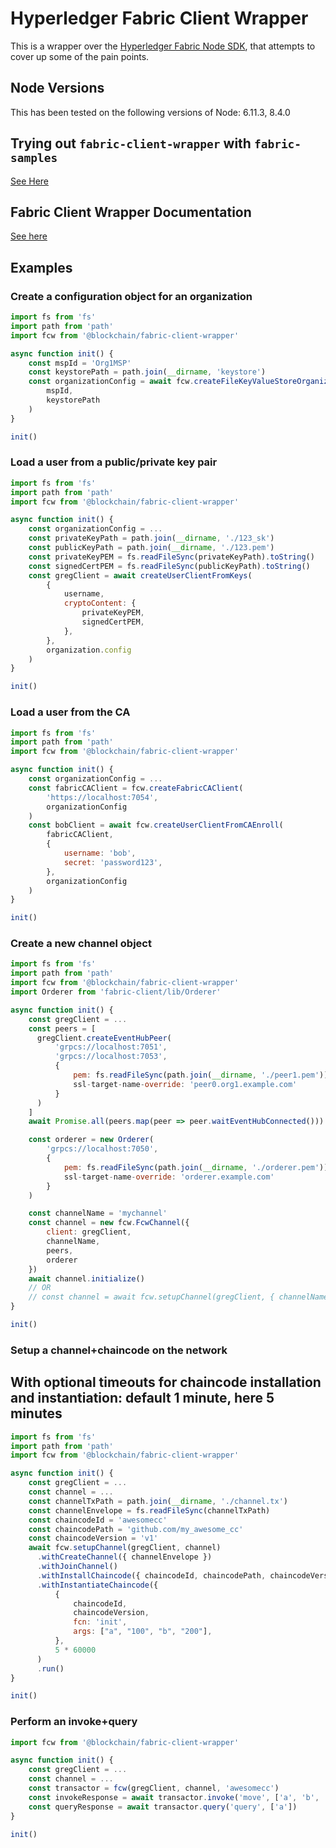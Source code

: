 # Hyperledger Fabric Client Wrapper

This is a wrapper over the [Hyperledger Fabric Node SDK](https://github.com/hyperledger/fabric-sdk-node/), that attempts to cover up some of the pain points.

## Node Versions

This has been tested on the following versions of Node: 6.11.3, 8.4.0

## Trying out `fabric-client-wrapper` with `fabric-samples`
[See Here](./E2E_TESTS.md)

## Fabric Client Wrapper Documentation
[See here](./DOCUMENTATION.md)

## Examples

### Create a configuration object for an organization
```JavaScript
import fs from 'fs'
import path from 'path'
import fcw from '@blockchain/fabric-client-wrapper'

async function init() {
    const mspId = 'Org1MSP'
    const keystorePath = path.join(__dirname, 'keystore')
    const organizationConfig = await fcw.createFileKeyValueStoreOrganizationConfig(
        mspId,
        keystorePath
    )
}

init()
```

### Load a user from a public/private key pair
```JavaScript
import fs from 'fs'
import path from 'path'
import fcw from '@blockchain/fabric-client-wrapper'

async function init() {
    const organizationConfig = ...
    const privateKeyPath = path.join(__dirname, './123_sk')
    const publicKeyPath = path.join(__dirname, './123.pem')
    const privateKeyPEM = fs.readFileSync(privateKeyPath).toString()
    const signedCertPEM = fs.readFileSync(publicKeyPath).toString()
    const gregClient = await createUserClientFromKeys(
        {
            username,
            cryptoContent: {
                privateKeyPEM,
                signedCertPEM,
            },
        },
        organization.config
    )
}

init()
```

### Load a user from the CA
```JavaScript
import fs from 'fs'
import path from 'path'
import fcw from '@blockchain/fabric-client-wrapper'

async function init() {
    const organizationConfig = ...
    const fabricCAClient = fcw.createFabricCAClient(
        'https://localhost:7054',
        organizationConfig
    )
    const bobClient = await fcw.createUserClientFromCAEnroll(
        fabricCAClient,
        {
            username: 'bob',
            secret: 'password123',
        },
        organizationConfig
    )
}

init()
```

### Create a new channel object
```JavaScript
import fs from 'fs'
import path from 'path'
import fcw from '@blockchain/fabric-client-wrapper'
import Orderer from 'fabric-client/lib/Orderer'

async function init() {
    const gregClient = ...
    const peers = [
      gregClient.createEventHubPeer(
          'grpcs://localhost:7051',
          'grpcs://localhost:7053',
          {
              pem: fs.readFileSync(path.join(__dirname, './peer1.pem')).toString(),
              ssl-target-name-override: 'peer0.org1.example.com'
          }
      )
    ]
    await Promise.all(peers.map(peer => peer.waitEventHubConnected()))

    const orderer = new Orderer(
        'grpcs://localhost:7050',
        {
            pem: fs.readFileSync(path.join(__dirname, './orderer.pem')).toString(),
            ssl-target-name-override: 'orderer.example.com'
        }
    )

    const channelName = 'mychannel'
    const channel = new fcw.FcwChannel({
        client: gregClient,
        channelName,
        peers,
        orderer
    })
    await channel.initialize()
    // OR
    // const channel = await fcw.setupChannel(gregClient, { channelName, peers, orderer }).run()
}

init()
```

### Setup a channel+chaincode on the network
## With optional timeouts for chaincode installation and instantiation: default 1 minute, here 5 minutes
```JavaScript
import fs from 'fs'
import path from 'path'
import fcw from '@blockchain/fabric-client-wrapper'

async function init() {
    const gregClient = ...
    const channel = ...
    const channelTxPath = path.join(__dirname, './channel.tx')
    const channelEnvelope = fs.readFileSync(channelTxPath)
    const chaincodeId = 'awesomecc'
    const chaincodePath = 'github.com/my_awesome_cc'
    const chaincodeVersion = 'v1'
    await fcw.setupChannel(gregClient, channel)
      .withCreateChannel({ channelEnvelope })
      .withJoinChannel()
      .withInstallChaincode({ chaincodeId, chaincodePath, chaincodeVersion }, 5 * 60000)
      .withInstantiateChaincode({
          {
              chaincodeId,
              chaincodeVersion,
              fcn: 'init',
              args: ["a", "100", "b", "200"],
          },
		  5 * 60000
      )
      .run()
}

init()
```

### Perform an invoke+query
```JavaScript
import fcw from '@blockchain/fabric-client-wrapper'

async function init() {
    const gregClient = ...
    const channel = ...
    const transactor = fcw(gregClient, channel, 'awesomecc')
    const invokeResponse = await transactor.invoke('move', ['a', 'b', '10'])
    const queryResponse = await transactor.query('query', ['a'])
}

init()
```
